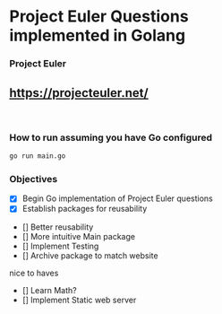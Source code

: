 # Project Euler Questions implemented in Golang

### Project Euler
## https://projecteuler.net/

<br>

### How to run assuming you have Go configured
```bash
go run main.go
```

### Objectives

- [x] Begin Go implementation of Project Euler questions
- [x] Establish packages for reusability
- [] Better reusability
- [] More intuitive Main package
- [] Implement Testing
- [] Archive package to match website

 nice to haves
- [] Learn Math?
- [] Implement Static web server

